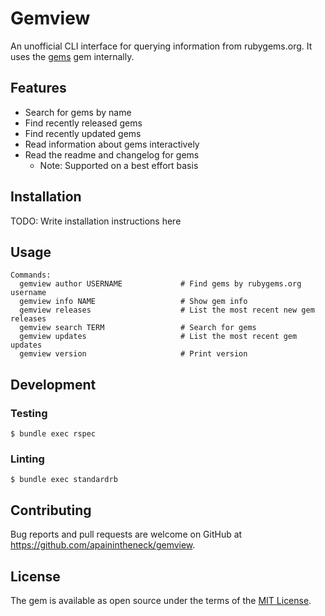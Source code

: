 # Gemview

An unofficial CLI interface for querying information from rubygems.org. It uses the [gems](https://rubygems.org/gems/gems) gem internally.

## Features
- Search for gems by name
- Find recently released gems
- Find recently updated gems
- Read information about gems interactively
- Read the readme and changelog for gems
  - Note: Supported on a best effort basis

## Installation
TODO: Write installation instructions here

## Usage

```
Commands:
  gemview author USERNAME             # Find gems by rubygems.org username
  gemview info NAME                   # Show gem info
  gemview releases                    # List the most recent new gem releases
  gemview search TERM                 # Search for gems
  gemview updates                     # List the most recent gem updates
  gemview version                     # Print version
```

## Development

### Testing

```console
$ bundle exec rspec
```

### Linting

```console
$ bundle exec standardrb
```

## Contributing

Bug reports and pull requests are welcome on GitHub at https://github.com/apainintheneck/gemview.

## License

The gem is available as open source under the terms of the [MIT License](https://opensource.org/licenses/MIT).
